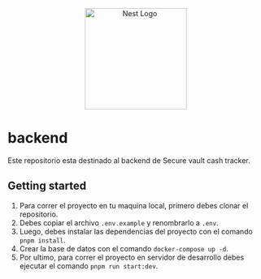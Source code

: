 <p align="center">
  <a href="http://nestjs.com/" target="blank"><img src="https://nestjs.com/img/logo-small.svg" width="200" alt="Nest Logo" /></a>
</p>

# backend

Este repositorio esta destinado al backend de Secure vault cash tracker.

## Getting started

1. Para correr el proyecto en tu maquina local, primero debes clonar el repositorio.
2. Debes copiar el archivo `.env.example` y renombrarlo a `.env`.
3. Luego, debes instalar las dependencias del proyecto con el comando `pnpm install`.
4. Crear la base de datos con el comando `docker-compose up -d`.
5. Por ultimo, para correr el proyecto en servidor de desarrollo debes ejecutar el comando `pnpm run start:dev`.
